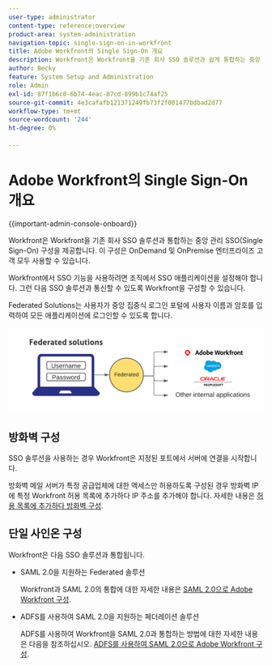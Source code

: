 ```yaml
---
user-type: administrator
content-type: reference;overview
product-area: system-administration
navigation-topic: single-sign-on-in-workfront
title: Adobe Workfront의 Single Sign-On 개요
description: Workfront은 Workfront을 기존 회사 SSO 솔루션과 쉽게 통합하는 중앙 집중식 관리 SSO(Single Sign-On) 구성을 제공합니다. 이 구성은 설정 및 관리가 쉬우며 OnDemand 및 OnPremise 엔터프라이즈 고객 모두 사용할 수 있습니다.
author: Becky
feature: System Setup and Administration
role: Admin
exl-id: 87f1b6c0-6b74-4eac-87cd-899b1c74af25
source-git-commit: 4e3cafafb121371249fb73f2f001477bdbad2d77
workflow-type: tm+mt
source-wordcount: '244'
ht-degree: 0%

---
```


# Adobe Workfront의 Single Sign-On 개요

<!--Audited: 12/2023-->

{{important-admin-console-onboard}}


Workfront은 Workfront을 기존 회사 SSO 솔루션과 통합하는 중앙 관리 SSO(Single Sign-On) 구성을 제공합니다. 이 구성은 OnDemand 및 OnPremise 엔터프라이즈 고객 모두 사용할 수 있습니다.

Workfront에서 SSO 기능을 사용하려면 조직에서 SSO 애플리케이션을 설정해야 합니다. 그런 다음 SSO 솔루션과 통신할 수 있도록 Workfront을 구성할 수 있습니다.

Federated Solutions는 사용자가 중앙 집중식 로그인 포털에 사용자 이름과 암호를 입력하여 모든 애플리케이션에 로그인할 수 있도록 합니다.

![](assets/overview-sso-wf-fed-only.png)


## 방화벽 구성

SSO 솔루션을 사용하는 경우 Workfront은 지정된 포트에서 서버에 연결을 시작합니다.

방화벽 메일 서버가 특정 공급업체에 대한 액세스만 허용하도록 구성된 경우 방화벽 IP에 특정 Workfront 허용 목록에 추가하다 IP 주소를 추가해야 합니다. 자세한 내용은 [허용 목록에 추가하다 방화벽 구성](../../../administration-and-setup/get-started-wf-administration/configure-your-firewall.md).

## 단일 사인온 구성

Workfront은 다음 SSO 솔루션과 통합됩니다.

* SAML 2.0을 지원하는 Federated 솔루션

  Workfront과 SAML 2.0의 통합에 대한 자세한 내용은 [SAML 2.0으로 Adobe Workfront 구성](../../../administration-and-setup/add-users/single-sign-on/configure-workfront-saml-2.md).

* ADFS를 사용하여 SAML 2.0을 지원하는 페더레이션 솔루션

  ADFS를 사용하여 Workfront을 SAML 2.0과 통합하는 방법에 대한 자세한 내용은 다음을 참조하십시오. [ADFS를 사용하여 SAML 2.0으로 Adobe Workfront 구성](../../../administration-and-setup/add-users/single-sign-on/configure-workfront-saml-2-adfs.md).
